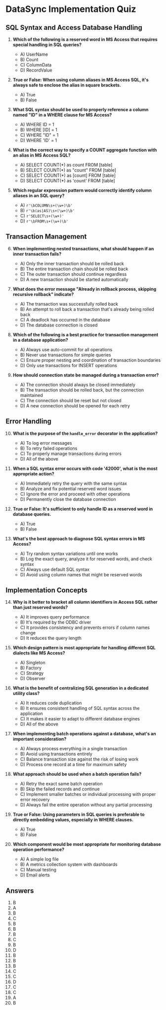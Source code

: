 # DataSync Implementation Quiz

## SQL Syntax and Access Database Handling

1. **Which of the following is a reserved word in MS Access that requires special handling in SQL queries?**
   - A) UserName
   - B) Count
   - C) ColumnData
   - D) RecordValue

2. **True or False: When using column aliases in MS Access SQL, it's always safe to enclose the alias in square brackets.**
   - A) True
   - B) False

3. **What SQL syntax should be used to properly reference a column named "ID" in a WHERE clause for MS Access?**
   - A) WHERE ID = 1
   - B) WHERE [ID] = 1
   - C) WHERE "ID" = 1
   - D) WHERE 'ID' = 1

4. **What is the correct way to specify a COUNT aggregate function with an alias in MS Access SQL?**
   - A) SELECT COUNT(*) as count FROM [table]
   - B) SELECT COUNT(*) as "count" FROM [table]
   - C) SELECT COUNT(*) as [count] FROM [table]
   - D) SELECT COUNT(*) as 'count' FROM [table]

5. **Which regular expression pattern would correctly identify column aliases in an SQL query?**
   - A) `r'\bCOLUMN\s+(\w+)\b'`
   - B) `r'\b(as|AS)\s+(\w+)\b'`
   - C) `r'SELECT\s+(\w+)'`
   - D) `r'\bFROM\s+(\w+)\b'`

## Transaction Management

6. **When implementing nested transactions, what should happen if an inner transaction fails?**
   - A) Only the inner transaction should be rolled back
   - B) The entire transaction chain should be rolled back
   - C) The outer transaction should continue regardless
   - D) A new transaction should be started automatically

7. **What does the error message "Already in rollback process, skipping recursive rollback" indicate?**
   - A) The transaction was successfully rolled back
   - B) An attempt to roll back a transaction that's already being rolled back
   - C) A deadlock has occurred in the database
   - D) The database connection is closed

8. **Which of the following is a best practice for transaction management in a database application?**
   - A) Always use auto-commit for all operations
   - B) Never use transactions for simple queries
   - C) Ensure proper nesting and coordination of transaction boundaries
   - D) Only use transactions for INSERT operations

9. **How should connection state be managed during a transaction error?**
   - A) The connection should always be closed immediately
   - B) The transaction should be rolled back, but the connection maintained
   - C) The connection should be reset but not closed
   - D) A new connection should be opened for each retry

## Error Handling

10. **What is the purpose of the `handle_error` decorator in the application?**
    - A) To log error messages
    - B) To retry failed operations
    - C) To properly manage transactions during errors
    - D) All of the above

11. **When a SQL syntax error occurs with code '42000', what is the most appropriate action?**
    - A) Immediately retry the query with the same syntax
    - B) Analyze and fix potential reserved word issues
    - C) Ignore the error and proceed with other operations
    - D) Permanently close the database connection

12. **True or False: It's sufficient to only handle ID as a reserved word in database queries.**
    - A) True
    - B) False

13. **What's the best approach to diagnose SQL syntax errors in MS Access?**
    - A) Try random syntax variations until one works
    - B) Log the exact query, analyze it for reserved words, and check syntax
    - C) Always use default SQL syntax
    - D) Avoid using column names that might be reserved words

## Implementation Concepts

14. **Why is it better to bracket all column identifiers in Access SQL rather than just reserved words?**
    - A) It improves query performance
    - B) It's required by the ODBC driver
    - C) It provides consistency and prevents errors if column names change
    - D) It reduces the query length

15. **Which design pattern is most appropriate for handling different SQL dialects like MS Access?**
    - A) Singleton
    - B) Factory
    - C) Strategy
    - D) Observer

16. **What is the benefit of centralizing SQL generation in a dedicated utility class?**
    - A) It reduces code duplication
    - B) It ensures consistent handling of SQL syntax across the application
    - C) It makes it easier to adapt to different database engines
    - D) All of the above

17. **When implementing batch operations against a database, what's an important consideration?**
    - A) Always process everything in a single transaction
    - B) Avoid using transactions entirely
    - C) Balance transaction size against the risk of losing work
    - D) Process one record at a time for maximum safety

18. **What approach should be used when a batch operation fails?**
    - A) Retry the exact same batch operation
    - B) Skip the failed records and continue
    - C) Implement smaller batches or individual processing with proper error recovery
    - D) Always fail the entire operation without any partial processing

19. **True or False: Using parameters in SQL queries is preferable to directly embedding values, especially in WHERE clauses.**
    - A) True
    - B) False

20. **Which component would be most appropriate for monitoring database operation performance?**
    - A) A simple log file
    - B) A metrics collection system with dashboards
    - C) Manual testing
    - D) Email alerts

## Answers

1. B
2. A
3. B
4. C
5. B
6. B
7. B
8. C
9. B
10. D
11. B
12. B
13. B
14. C
15. C
16. D
17. C
18. C
19. A
20. B 